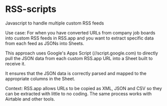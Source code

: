 # RSS-scripts
Javascript to handle multiple custom RSS feeds 

Use case: For when you have converted URLs from company job boards into custom RSS feeds in RSS.app and you want to extract specific data from each feed as JSONs into Sheets. 

This approach uses Google's Apps Script (//script.google.com) to directly pull the JSON data from each custom RSS.app URL into a Sheet built to receive it.

It ensures that the JSON data is correctly parsed and mapped to the appropriate columns in the Sheet.

Context: RSS.app allows URLs to be copied as XML, JSON and CSV so they can be extracted with little to no coding. The same process works with Airtable and other tools.

